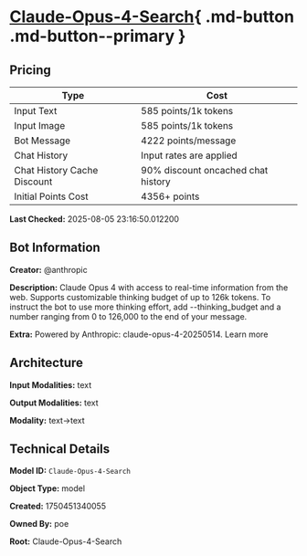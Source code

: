 # [Claude-Opus-4-Search](https://poe.com/Claude-Opus-4-Search){ .md-button .md-button--primary }

## Pricing

| Type | Cost |
|------|------|
| Input Text | 585 points/1k tokens |
| Input Image | 585 points/1k tokens |
| Bot Message | 4222 points/message |
| Chat History | Input rates are applied |
| Chat History Cache Discount | 90% discount oncached chat history |
| Initial Points Cost | 4356+ points |

**Last Checked:** 2025-08-05 23:16:50.012200


## Bot Information

**Creator:** @anthropic

**Description:** Claude Opus 4 with access to real-time information from the web. Supports customizable thinking budget of up to 126k tokens.
To instruct the bot to use more thinking effort, add --thinking_budget and a number ranging from 0 to 126,000 to the end of your message.

**Extra:** Powered by Anthropic: claude-opus-4-20250514. Learn more


## Architecture

**Input Modalities:** text

**Output Modalities:** text

**Modality:** text->text


## Technical Details

**Model ID:** `Claude-Opus-4-Search`

**Object Type:** model

**Created:** 1750451340055

**Owned By:** poe

**Root:** Claude-Opus-4-Search
